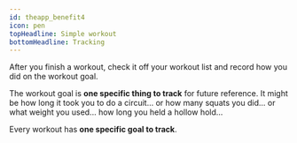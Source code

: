 ```yaml
---
id: theapp_benefit4
icon: pen
topHeadline: Simple workout
bottomHeadline: Tracking
---
```


After you finish a workout, check it off your workout list and record how you did on the workout goal.

The workout goal is **one specific thing to track** for future reference. It might be how long it took you to do a circuit... or how many squats you did... or what weight you used... how long you held a hollow hold...

Every workout has **one specific goal to track**.

